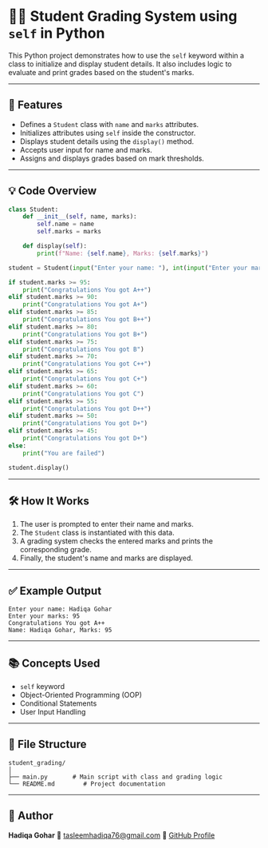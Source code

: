 # 🧑‍🎓 Student Grading System using `self` in Python

This Python project demonstrates how to use the `self` keyword within a class to initialize and display student details. It also includes logic to evaluate and print grades based on the student's marks.

---

## 📌 Features

* Defines a `Student` class with `name` and `marks` attributes.
* Initializes attributes using `self` inside the constructor.
* Displays student details using the `display()` method.
* Accepts user input for name and marks.
* Assigns and displays grades based on mark thresholds.

---

## 💡 Code Overview

```python
class Student:
    def __init__(self, name, marks):
        self.name = name
        self.marks = marks

    def display(self):
        print(f"Name: {self.name}, Marks: {self.marks}")

student = Student(input("Enter your name: "), int(input("Enter your marks: ")))

if student.marks >= 95:
    print("Congratulations You got A++")
elif student.marks >= 90:
    print("Congratulations You got A+")
elif student.marks >= 85:
    print("Congratulations You got B++")
elif student.marks >= 80:
    print("Congratulations You got B+")
elif student.marks >= 75:
    print("Congratulations You got B")
elif student.marks >= 70:
    print("Congratulations You got C++")
elif student.marks >= 65:
    print("Congratulations You got C+")
elif student.marks >= 60:
    print("Congratulations You got C")
elif student.marks >= 55:
    print("Congratulations You got D++")
elif student.marks >= 50:
    print("Congratulations You got D+")
elif student.marks >= 45:
    print("Congratulations You got D+")
else:
    print("You are failed")

student.display()
```

---

## 🛠️ How It Works

1. The user is prompted to enter their name and marks.
2. The `Student` class is instantiated with this data.
3. A grading system checks the entered marks and prints the corresponding grade.
4. Finally, the student's name and marks are displayed.

---

## ✅ Example Output

```
Enter your name: Hadiqa Gohar  
Enter your marks: 95  
Congratulations You got A++  
Name: Hadiqa Gohar, Marks: 95
```

---

## 📚 Concepts Used

* `self` keyword
* Object-Oriented Programming (OOP)
* Conditional Statements
* User Input Handling

---

## 📁 File Structure

```
student_grading/
│
├── main.py       # Main script with class and grading logic
└── README.md        # Project documentation
```

---

## 🧠 Author

**Hadiqa Gohar**
📧 [tasleemhadiqa76@gmail.com](mailto:tasleemhadiqa76@gmail.com)
💼 [GitHub Profile](https://github.com/hadiqagohar)
